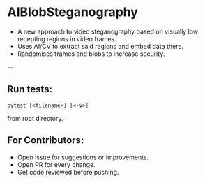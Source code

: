 # AIBlobSteganography

* A new approach to video steganography based on visually low recepting regions in video frames.
* Uses AI/CV to extract said regions and embed data there.
* Randomises frames and blobs to increase security.



--


## Run tests:
	pytest [<filename>] [<-v>]
from root directory.


## For Contributors:
* Open issue for suggestions or improvements.
* Open PR for every change.
* Get code reviewed before pushing.
